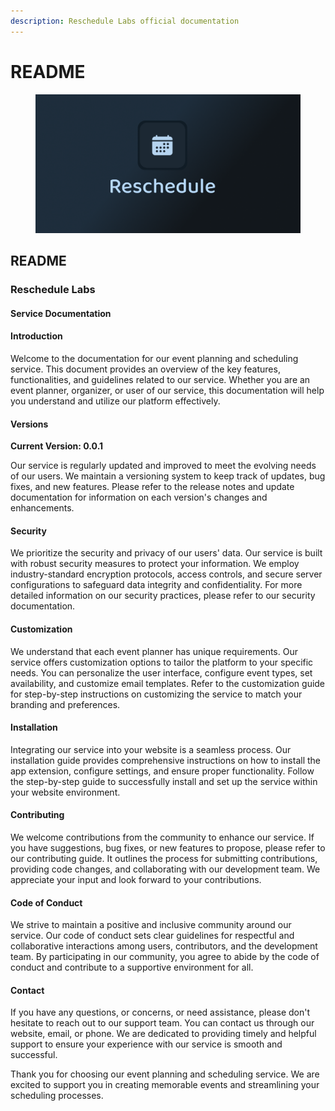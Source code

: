 ```yaml
---
description: Reschedule Labs official documentation
---
```


# README

<figure><img src=".gitbook/assets/GitHub Banner (1).png" alt="reschedule labs"><figcaption></figcaption></figure>

## README

### Reschedule Labs

#### Service Documentation

#### Introduction

Welcome to the documentation for our event planning and scheduling service. This document provides an overview of the key features, functionalities, and guidelines related to our service. Whether you are an event planner, organizer, or user of our service, this documentation will help you understand and utilize our platform effectively.

#### Versions

**Current Version: 0.0.1**

Our service is regularly updated and improved to meet the evolving needs of our users. We maintain a versioning system to keep track of updates, bug fixes, and new features. Please refer to the release notes and update documentation for information on each version's changes and enhancements.

#### Security

We prioritize the security and privacy of our users' data. Our service is built with robust security measures to protect your information. We employ industry-standard encryption protocols, access controls, and secure server configurations to safeguard data integrity and confidentiality. For more detailed information on our security practices, please refer to our security documentation.

#### Customization

We understand that each event planner has unique requirements. Our service offers customization options to tailor the platform to your specific needs. You can personalize the user interface, configure event types, set availability, and customize email templates. Refer to the customization guide for step-by-step instructions on customizing the service to match your branding and preferences.

#### Installation

Integrating our service into your website is a seamless process. Our installation guide provides comprehensive instructions on how to install the app extension, configure settings, and ensure proper functionality. Follow the step-by-step guide to successfully install and set up the service within your website environment.

#### Contributing

We welcome contributions from the community to enhance our service. If you have suggestions, bug fixes, or new features to propose, please refer to our contributing guide. It outlines the process for submitting contributions, providing code changes, and collaborating with our development team. We appreciate your input and look forward to your contributions.

#### Code of Conduct

We strive to maintain a positive and inclusive community around our service. Our code of conduct sets clear guidelines for respectful and collaborative interactions among users, contributors, and the development team. By participating in our community, you agree to abide by the code of conduct and contribute to a supportive environment for all.

#### Contact

If you have any questions, or concerns, or need assistance, please don't hesitate to reach out to our support team. You can contact us through our website, email, or phone. We are dedicated to providing timely and helpful support to ensure your experience with our service is smooth and successful.

Thank you for choosing our event planning and scheduling service. We are excited to support you in creating memorable events and streamlining your scheduling processes.
